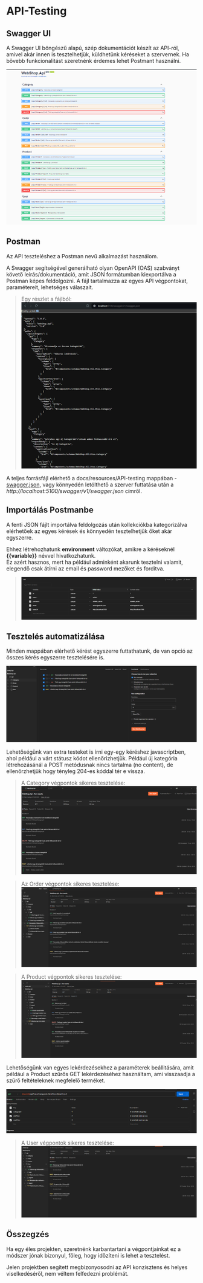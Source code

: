 # API-Testing

## Swagger UI

A Swagger UI böngészű alapú, szép dokumentációt készít az API-ról, amivel akár innen is tesztelhetjük, küldhetünk kéréseket a szervernek.
Ha bővebb funkcionalitást szeretnénk érdemes lehet Postmant használni.

![](resources/API-Testing/openapi.png)
## Postman

Az API teszteléshez a Postman nevű alkalmazást használom.

A Swagger segítségével generálható olyan OpenAPI (OAS) szabványt követő leírás/dokumentáció, amit JSON formátumban kiexportálva a Postman képes feldolgozni. 
A fájl tartalmazza az egyes API végpontokat, paramétereit, lehetséges válaszait.

>Egy részlet a fájlból:
![swagger.json](resources/API-Testing/swagger.json.png)

A teljes forrásfájl elérhető a docs/resources/API-testing mappában - [swagger.json](resources/API-Testing/swagger.json), vagy könnyedén letölthető a szerver futtatása után a *http://localhost:5100/swagger/v1/swagger.json* címről.

## Importálás Postmanbe

A fenti JSON fájlt importálva feldolgozás után kollekciókba kategorizálva elérhetőek az egyes kérések és könnyedén tesztelhetjük őket akár egyszerre.

Ehhez létrehozhatunk **environment** változókat, amikre a kéréseknél **{{variable}}** névvel hivatkozhatunk.\
Ez azért hasznos, mert ha például adminként akarunk tesztelni valamit, elegendő csak átírni az email és password mezőket és fordítva.

>![](resources/API-Testing/environment-variables.png)

## Tesztelés automatizálása

Minden mappában elérhető kérést egyszerre futtathatunk, de van opció az összes kérés egyszerre tesztelésére is.

![](resources/API-Testing/testing.png)

Lehetőségünk van extra testeket is írni egy-egy kéréshez javascriptben, ahol például a várt státusz kódot ellenőrizhetjük.
Például új kategória létrehozásánál a POST metódusnak nincs tartalma (no content), de ellenőrzhetjük hogy tényleg 204-es kóddal tér e vissza.



> A Category végpontok sikeres tesztelése:
![](resources/API-Testing/category-testing.png)

> Az Order végpontok sikeres tesztelése:
![](resources/API-Testing/order-testing.png)

> A Product végpontok sikeres tesztelése:
![](resources/API-Testing/product-testing.png)

Lehetőségünk van egyes lekérdezésekhez a paraméterek beállitására, amit például a Product szűrős GET lekérdezéséhez használtam, ami visszaadja a szűrő feltételeknek megfelelő terméket.

![](resources/API-Testing/product-filter-params.png)

> A User végpontok sikeres tesztelése:
![](resources/API-Testing/user-testing.png)


## Összegzés

Ha egy éles projekten, szeretnénk karbantartani a végpontjainkat ez a módszer jónak bizonyul, főleg, hogy időzíteni is lehet a tesztelést.

Jelen projektben segített megbizonyosodni az API konzisztens és helyes viselkedéséről, nem véltem felfedezni problémát.


